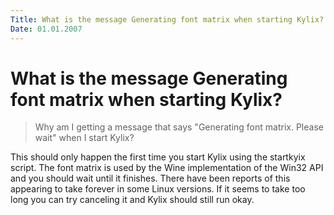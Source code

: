 ```yaml
---
Title: What is the message Generating font matrix when starting Kylix?
Date: 01.01.2007
---
```



What is the message Generating font matrix when starting Kylix?
===============================================================

> Why am I getting a message that says "Generating font matrix. Please
> wait" when I start Kylix?

This should only happen the first time you start Kylix using the
startkyix script. The font matrix is used by the Wine implementation of
the Win32 API and you should wait until it finishes. There have been
reports of this appearing to take forever in some Linux versions. If it
seems to take too long you can try canceling it and Kylix should still
run okay.
